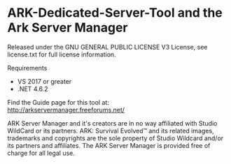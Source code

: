 # ARK-Dedicated-Server-Tool and the Ark Server Manager
Released under the GNU GENERAL PUBLIC LICENSE V3 License, see license.txt for full license information.

Requirements
- VS 2017 or greater
- .NET 4.6.2

Find the Guide page for this tool at:
http://arkservermanager.freeforums.net/


ARK Server Manager and it's creators are in no way affiliated with Studio WildCard or its partners. 
ARK: Survival Evolved™ and its related images, trademarks and copyrights are the sole property of Studio Wildcard and/or its partners and affiliates. 
The ARK Server Manager is provided free of charge for all legal use.
